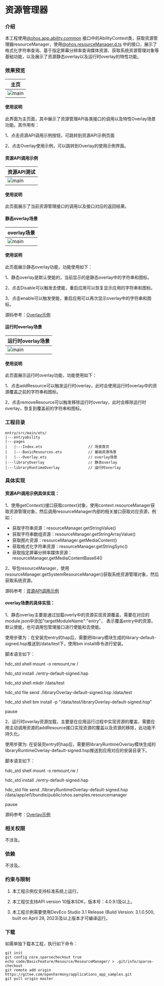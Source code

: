 # 资源管理器

### 介绍

本工程使用[@ohos.app.ability.common](https://gitee.com/openharmony/docs/blob/master/zh-cn/application-dev/reference/apis/js-apis-app-ability-common.md)
接口中的AbilityContext类，获取资源管理器resourceManager，使用[@ohos.resourceManager.d.ts](https://gitee.com/openharmony/docs/blob/master/zh-cn/application-dev/reference/apis/js-apis-resource-manager.md)
中的接口，展示了格式化字符串查询、基于指定屏幕分辨率查询媒体资源、获取系统资源管理对象等基础功能，以及展示了资源静态overlay以及运行时overlay的特性功能。

### 效果预览

|主页|
|---|
|![main](sceenshots/device/Scene-directory.png)|

#### 使用说明

此界面为主页面，其中展示了资源管理API各类接口的调用以及特性Overlay场景功能。其作用有：

1、点击资源API调用示例按钮，可跳转到资源API示例页面

2、点击Overlay使用示例，可以跳转到Overlay的使用示例界面。

#### 资源API调用示例

|资源API测试|
|---|
|![main](sceenshots/device/basicResources.png)|

#### 使用说明

此页面展示了当前资源管理接口的调用以及接口对应的返回结果。

#### 静态overlay场景

|overlay场景|
|---|
|![main](sceenshots/device/overlayTest.png)|

#### 使用说明

此页面展示静态overlay功能，功能使用如下：

1、静态overlay是默认使能的，当前显示的是静态overlay中的字符串和图标。

2、点击Disable可以触发去使能，重启应用可以恢复显示应用的字符串和图标。

3、点击enable可以触发使能，重启应用可以再次显示overlay中的字符串和图标。

源码参考：[Overlay示例](entry/src/main/ets/pages/Overlay.ets)

#### 运行时overlay场景

|运行时overlay场景|
|---|
|![main](sceenshots/device/overlayRuntimeTest.png)|

#### 使用说明

此页面展示运行时overlay功能，功能使用如下：

1、点击addResource可以触发运行时overlay，此时会使用运行时overlay中的资源覆盖之前的字符串和图标。

2、点击removeResource可以触发移除运行时overlay，此时会移除运行时overlay，恢复到覆盖前的字符串和图标。

### 工程目录

```
entry/src/main/ets/
|---entryability
|---pages
|   |---Index.ets                     // 场景首页
|   |---BasicResources.ets            // 基础资源场景
|   |---Overlay.ets                   // overlay场景      
|---libraryOverlay                    // 静态overlay
|---libraryRuntimeOverlay             // 运行时overlay
```

### 具体实现

#### 资源API调用示例具体实现：

1、使用getContext()接口获取context对象，使用context.resourceManager获取资源管理对象，然后调用resourceManager内部的相关接口获取对应资源，例如：
* 获取字符串资源：resourceManager.getStringValue()
* 获取字符串数组资源：resourceManager.getStringArrayValue()
* 获取图片资源：resourceManager.getMediaContent()
* 获取格式化字符串资源：resourceManager.getStringSync()
* 获取指定屏幕分辨率媒体资源：resourceManager.getMediaContentBase64()

2、导包resourceManager，使用resourceManager.getSystemResourceManager()获取系统资源管理对象，然后获取系统资源。

源码参考：[资源API调用示例](entry/src/main/ets/pages/BasicResources.ets)

#### overlay场景的具体实现：

1、静态overlay主要是通过加载overly中的资源实现资源覆盖，需要在对应的module.json中添加"targetModuleName":"entry"， 表示覆盖entry中的资源，默认使能，也可调用包管理接口进行使能和去使能。

使用步骤为：在安装完entry的hap后，需要把library模块生成的library-default-signed.hsp推送到/data/test下，使用bm install命令进行安装。

脚本语言如下：

hdc_std shell mount -o remount,rw /

hdc_std install ./entry-default-signed.hap

hdc_std shell mkdir /data/test

hdc_std file send ./libraryOverlay-default-signed.hsp /data/test

hdc_std shell bm install -p "/data/test/libraryOverlay-default-signed.hsp"

pause

2、运行时overlay资源加载，主要是在应用运行过程中实现资源的覆盖，需要应用主动调用资源的addResource接口实现资源的覆盖以及资源的移除，此功能不持久化。

使用步骤为: 在安装完entry的hap后，需要把libraryRuntimeOverlay模块生成的libraryRuntimeOverlay-default-signed.hsp推送到应用对应的安装目录下。

脚本语言如下：

hdc_std shell mount -o remount,rw /

hdc_std install ./entry-default-signed.hap

hdc_std file send ./libraryRuntimeOverlay-default-signed.hsp /data/app/el1/bundle/public/ohos.samples.resourcemanager

pause

源码参考：[Overlay示例](entry/src/main/ets/pages/Overlay.ets)


### 相关权限

不涉及。

### 依赖

不涉及。

### 约束与限制

1. 本工程示例仅支持标准系统上运行。

2. 本工程仅支持API version 10版本SDK，版本号：4.0.9.1及以上。

3. 本工程示例需要使用DevEco Studio 3.1 Release (Build Version: 3.1.0.500, built on April 28, 2023)及以上版本才可编译运行。

### 下载

如需单独下载本工程，执行如下命令：

```
git init
git config core.sparsecheckout true
echo code/BasicFeature/Resource/ResourceManager/ > .git/info/sparse-checkout
git remote add origin https://gitee.com/openharmony/applications_app_samples.git
git pull origin master
```

